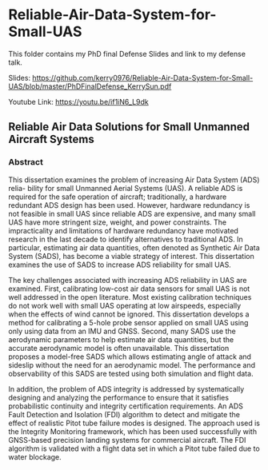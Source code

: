 # Reliable-Air-Data-System-for-Small-UAS

This folder contains my PhD final Defense Slides and link to my defense talk. 

Slides: https://github.com/kerry0976/Reliable-Air-Data-System-for-Small-UAS/blob/master/PhDFinalDefense_KerrySun.pdf

Youtube Link: https://youtu.be/if1iN6_L9dk

## Reliable Air Data Solutions for Small Unmanned Aircraft Systems

### Abstract ###
This dissertation examines the problem of increasing Air Data System (ADS) relia- bility for small Unmanned Aerial Systems (UAS). A reliable ADS is required for the safe operation of aircraft; traditionally, a hardware redundant ADS design has been used. However, hardware redundancy is not feasible in small UAS since reliable ADS are expensive, and many small UAS have more stringent size, weight, and power constraints. The impracticality and limitations of hardware redundancy have motivated research in the last decade to identify alternatives to traditional ADS. In particular, estimating air data quantities, often denoted as Synthetic Air Data System (SADS), has become a viable strategy of interest. This dissertation examines the use of SADS to increase ADS reliability for small UAS.

The key challenges associated with increasing ADS reliability in UAS are examined. First, calibrating low-cost air data sensors for small UAS is not well addressed in the open literature. Most existing calibration techniques do not work well with small UAS operating at low airspeeds, especially when the effects of wind cannot be ignored. This dissertation develops a method for calibrating a 5-hole probe sensor applied on small UAS using only using data from an IMU and GNSS. Second, many SADS use the aerodynamic parameters to help estimate air data quantities, but the accurate aerodynamic model is often unavailable. This dissertation proposes a model-free SADS which allows estimating angle of attack and sideslip without the need for an aerodynamic model. The performance and observability of this SADS are tested using both simulation and flight data.

In addition, the problem of ADS integrity is addressed by systematically designing and analyzing the performance to ensure that it satisfies probabilistic continuity and integrity certification requirements. An ADS Fault Detection and Isolation (FDI) algorithm to detect and mitigate the effect of realistic Pitot tube failure modes is designed. The approach used is the Integrity Monitoring framework, which has been used successfully with GNSS-based precision landing systems for commercial aircraft. The FDI algorithm is validated with a flight data set in which a Pitot tube failed due to water blockage.
